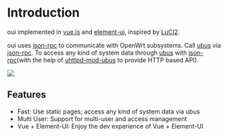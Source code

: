 # Introduction

[vue.js]: https://github.com/vuejs/vue
[element-ui]: https://github.com/ElemeFE/element
[LuCI2]: https://git.openwrt.org/?p=project/luci2/ui.git
[json-rpc]: https://www.jsonrpc.org/
[ubus]: https://wiki.openwrt.org/doc/techref/ubus
[uhttpd-mod-ubus]: https://wiki.openwrt.org/doc/techref/ubus#access_to_ubus_over_http

oui implemented in [vue.js] and [element-ui], inspired by [LuCI2].

oui uses [json-rpc] to communicate with OpenWrt subsystems. Call [ubus] via [json-rpc].
To access any kind of system data through [ubus] with [json-rpc](with the help of [uhttpd-mod-ubus] to provide HTTP based API).

![](/oui/architecture.png)

## Features

* Fast: Use static pages; access any kind of system data via ubus
* Multi User: Support for multi-user and access management
* Vue + Element-UI: Enjoy the dev experience of Vue + Element-UI
